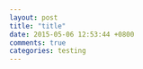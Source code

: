 ```yaml
---
layout: post
title: "title"
date: 2015-05-06 12:53:44 +0800
comments: true
categories: testing
---
```

